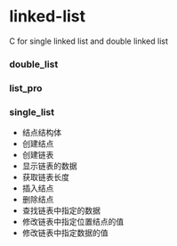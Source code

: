 # linked-list
C for single linked list and double linked list
### double_list
### list_pro
### single_list
- 结点结构体
- 创建结点
- 创建链表
- 显示链表的数据
- 获取链表长度
- 插入结点
- 删除结点
- 查找链表中指定的数据
- 修改链表中指定位置结点的值
- 修改链表中指定数据的值